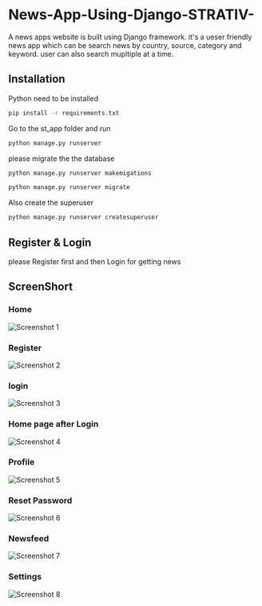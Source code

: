 # News-App-Using-Django-STRATIV-
A news apps website is built using Django framework. it's a ueser friendly news app which can be search news by country, source, category and keyword. user can also search mupltiple at a time.

## Installation

Python need to be installed

```bash
pip install -r requirements.txt
```

Go to the st_app folder and run

```bash
python manage.py runserver
```

please migrate the the database

```bash
python manage.py runserver makemigations
```
```bash
python manage.py runserver migrate
```
Also create the superuser
```bash
python manage.py runserver createsuperuser
```
## Register & Login 
please Register first and then Login for getting news

## ScreenShort
### Home
![Screenshot 1](https://user-images.githubusercontent.com/57463173/175051420-a5333698-2e65-406d-82f7-9549b1df2e41.png)
### Register
![Screenshot 2](https://user-images.githubusercontent.com/57463173/175051468-f5557b27-cc35-4e13-9fbe-9a31d08b9f92.png)
### login
![Screenshot 3](https://user-images.githubusercontent.com/57463173/175051516-42c41e9c-4988-4bf9-96d9-c822ce19478e.png)
### Home page after Login
![Screenshot 4](https://user-images.githubusercontent.com/57463173/175051780-3a1d0269-38cb-4c71-b9b5-1cdda773bfad.png)
### Profile
![Screenshot 5](https://user-images.githubusercontent.com/57463173/175051773-2706e251-d99c-4612-b43e-ad6a7702e269.png)
### Reset Password
![Screenshot 6](https://user-images.githubusercontent.com/57463173/175051764-8c69bc26-8e59-4e25-b053-a769edff9209.png)
### Newsfeed
![Screenshot 7](https://user-images.githubusercontent.com/57463173/175051725-b32c28d1-1944-4781-935b-de5de9da71a9.png)
### Settings
![Screenshot 8](https://user-images.githubusercontent.com/57463173/175051693-b55e3a73-994a-41a7-8fd0-73bfd8527d26.png)





